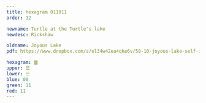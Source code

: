 ```yaml
---
title: hexagram 011011
order: 12

newname: Turtle at the Turtle's lake
newdesc: Rickshaw

oldname: Joyous Lake
pdf: https://www.dropbox.com/s/el34w42ea4qke6v/58-10-joyous-lake-self-indulgence.pdf?dl=0

hexagram: ䷹
upper: ☱
lower: ☱
blue: 00
green: 11
red: 11
---
```


